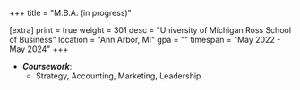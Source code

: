 +++
title = "M.B.A. (in progress)"

[extra]
print = true
weight = 301
desc = "University of Michigan Ross School of Business"
location = "Ann Arbor, MI"
gpa = ""
timespan = "May 2022 - May 2024"
+++
* ___Coursework___:
  * Strategy, Accounting, Marketing, Leadership